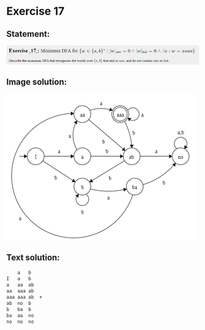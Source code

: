 # Exercise 17

## Statement:
![Statement](https://github.com/AdriCri22/Teoria-Computacion-TC-FIB/blob/main/DFA/17/Statement_17.png)

## Image solution:
![Solution](https://github.com/AdriCri22/Teoria-Computacion-TC-FIB/blob/main/DFA/17/Image_sol_17.png)

## Text solution:
        a   b  
    I   a   b  
    a   aa  ab 
    aa  aaa ab 
    aaa aaa ab  +
    ab  no  b  
    b   ba  b  
    ba  aa  no 
    no  no  no 
